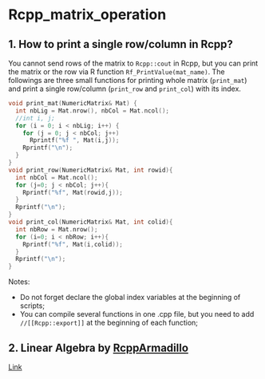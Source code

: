 # Rcpp_matrix_operation
## 1. How to print a single row/column in Rcpp?
You cannot send rows of the matrix to `Rcpp::cout` in Rcpp, but you can print the matrix or the row via R function `Rf_PrintValue(mat_name)`. The followings are three small functions for printing whole matrix (`print_mat`) and print a single row/column  (`print_row` and `print_col`) with its index.  
```cpp
void print_mat(NumericMatrix& Mat) {
  int nbLig = Mat.nrow(), nbCol = Mat.ncol();
  //int i, j;
  for (i = 0; i < nbLig; i++) {
    for (j = 0; j < nbCol; j++)
      Rprintf("%f ", Mat(i,j));
    Rprintf("\n");
  }
}
void print_row(NumericMatrix& Mat, int rowid){
  int nbCol = Mat.ncol();
  for (j=0; j < nbCol; j++){
    Rprintf("%f", Mat(rowid,j));
  }
  Rprintf("\n");
}
void print_col(NumericMatrix& Mat, int colid){
  int nbRow = Mat.nrow();
  for (i=0; i < nbRow; i++){
    Rprintf("%f", Mat(i,colid));
  }
  Rprintf("\n");
}
```
Notes:  
* Do not forget declare the global index variables at the beginning of scripts;
* You can compile several functions in one .cpp file, but you need to add `//[[Rcpp::export]]` at the beginning of each function;

## 2. Linear Algebra by [RcppArmadillo](https://cran.r-project.org/web/packages/RcppArmadillo/index.html)  
[Link](https://github.com/petewerner/misc/wiki/RcppArmadillo-cheatsheet)
